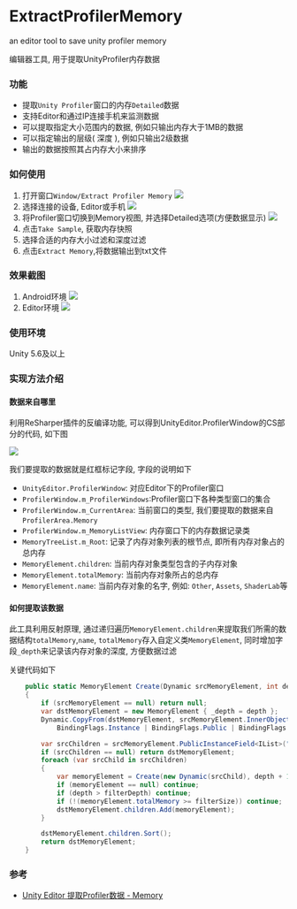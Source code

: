 # ExtractProfilerMemory 

an editor tool to save unity profiler memory

编辑器工具, 用于提取UnityProfiler内存数据

### 功能

- 提取`Unity Profiler`窗口的内存`Detailed`数据
- 支持Editor和通过IP连接手机来监测数据
- 可以提取指定大小范围内的数据, 例如只输出内存大于1MB的数据
- 可以指定输出的层级( 深度 ), 例如只输出2级数据
- 输出的数据按照其占内存大小来排序

### 如何使用

1. 打开窗口`Window/Extract Profiler Memory`
![](https://github.com/jingangxin36/ExtractProfilerMemory/blob/master/Project/Images/1.png)
2. 选择连接的设备, Editor或手机
![](https://github.com/jingangxin36/ExtractProfilerMemory/blob/master/Project/Images/2.png)
3. 将Profiler窗口切换到Memory视图, 并选择Detailed选项(方便数据显示)
![](https://github.com/jingangxin36/ExtractProfilerMemory/blob/master/Project/Images/3.png)
4. 点击`Take Sample`, 获取内存快照
5. 选择合适的内存大小过滤和深度过滤
6. 点击`Extract Memory`,将数据输出到txt文件

### 效果截图

1. Android环境
![](https://github.com/jingangxin36/ExtractProfilerMemory/blob/master/Project/Images/2.1.png)
2. Editor环境
![](https://github.com/jingangxin36/ExtractProfilerMemory/blob/master/Project/Images/2.2.png)

### 使用环境

Unity 5.6及以上

### 实现方法介绍

#### 数据来自哪里

利用ReSharper插件的反编译功能, 可以得到UnityEditor.ProfilerWindow的CS部分的代码, 如下图

![](https://github.com/jingangxin36/ExtractProfilerMemory/blob/master/Project/Images/Reflection.png)

我们要提取的数据就是红框标记字段, 字段的说明如下

- `UnityEditor.ProfilerWindow`: 对应Editor下的Profiler窗口
- `ProfilerWindow.m_ProfilerWindows`:Profiler窗口下各种类型窗口的集合
- `ProfilerWindow.m_CurrentArea`: 当前窗口的类型, 我们要提取的数据来自`ProfilerArea.Memory`
- `ProfilerWindow.m_MemoryListView`: 内存窗口下的内存数据记录类
- `MemoryTreeList.m_Root`: 记录了内存对象列表的根节点, 即所有内存对象占的总内存
- `MemoryElement.children`: 当前内存对象类型包含的子内存对象
- `MemoryElement.totalMemory`: 当前内存对象所占的总内存
- `MemoryElement.name`: 当前内存对象的名字, 例如: `Other`, `Assets`, `ShaderLab`等

#### 如何提取该数据

此工具利用反射原理, 通过递归遍历`MemoryElement.children`来提取我们所需的数据结构`totalMemory`,`name`, `totalMemory`存入自定义类`MemoryElement`, 同时增加字段`_depth`来记录该内存对象的深度, 方便数据过滤

关键代码如下

```c#
    public static MemoryElement Create(Dynamic srcMemoryElement, int depth, int filterDepth, float filterSize)
    {
        if (srcMemoryElement == null) return null;
        var dstMemoryElement = new MemoryElement { _depth = depth };
        Dynamic.CopyFrom(dstMemoryElement, srcMemoryElement.InnerObject,
            BindingFlags.Instance | BindingFlags.Public | BindingFlags.GetField);

        var srcChildren = srcMemoryElement.PublicInstanceField<IList>("children");
        if (srcChildren == null) return dstMemoryElement;
        foreach (var srcChild in srcChildren)
        {
            var memoryElement = Create(new Dynamic(srcChild), depth + 1, filterDepth, filterSize);
            if (memoryElement == null) continue;
            if (depth > filterDepth) continue;
            if (!(memoryElement.totalMemory >= filterSize)) continue;
            dstMemoryElement.children.Add(memoryElement);
        }

        dstMemoryElement.children.Sort();
        return dstMemoryElement;
    }
```


### 参考

- [Unity Editor 提取Profiler数据 - Memory](https://www.jianshu.com/p/5674e96f2b8e)


